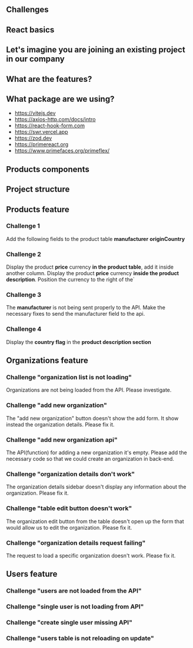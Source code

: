 ## Challenges

## React basics

## Let's imagine you are joining an existing project in our company

## What are the features?

## What package are we using?

- https://vitejs.dev
- https://axios-http.com/docs/intro
- https://react-hook-form.com
- https://swr.vercel.app
- https://zod.dev
- https://primereact.org
- https://www.primefaces.org/primeflex/

## Products components

## Project structure

## Products feature 

### Challenge 1
Add the following fields to the product table	**manufacturer** **originCountry** 

### Challenge 2
Display the product **price** currency **in the product table**, add it inside another column.
Display the product **price** currency **inside the product description**. Position the currency to the right of the`

### Challenge 3
The **manufacturer** is not being sent properly to the API. Make the necessary fixes to send the manufacturer field to the api. 

### Challenge 4
Display the **country flag** in the **product description section**


## Organizations feature

### Challenge "organization list is not loading"
Organizations are not being loaded from the API. Please investigate.

### Challenge "add new organization"
The "add new organization" button doesn't show the add form. It show instead the organization details. Please fix it.

### Challenge "add new organization api"
The API(function) for adding a new organization it's empty. Please add the necessary code so that we could create an organization in back-end.

### Challenge "organization details don't work"
The organization details sidebar doesn't display any information about the organization. Please fix it.

### Challenge "table edit button doesn't work"
The organization edit button from the table doesn't open up the form that would allow us to edit the organization. Please fix it.

### Challenge "organization details request failing"
The request to load a specific organization doesn't work. Please fix it.


## Users feature

### Challenge "users are not loaded from the API"

### Challenge "single user is not loading from API"

### Challenge "create single user missing API"

### Challenge "users table is not reloading on update"